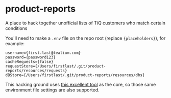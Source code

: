 # product-reports
A place to hack together unofficial lists of TiQ customers who match certain conditions

You'll need to make a `.env` file on the repo root (replace `{placeholders}`), for example:

````
username={first.last@tealium.com}
password={password123}
cacheRequests={false}
requestStore={/Users/firstlast/.git/product-reports/resources/requests}
dBStore={/Users/firstlast/.git/product-reports/resources/dbs}
````

This hacking ground uses [this excellent tool](https://tealium.atlassian.net/wiki/spaces/~705630984/pages/1524269102/Magic+Metric+Tool+Overview) as the core, so those same environment file settings are also supported.